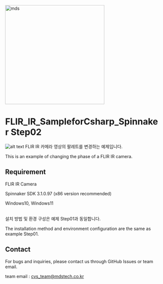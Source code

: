 <img width="320" alt="mds" src="https://github.com/MDStechCVS/FLIR_IR_SampleforCsharp_Spinnaker/assets/142575573/d301dcfe-14c9-4ec5-91e7-9ee2b01314b2">

# FLIR_IR_SampleforCsharp_Spinnaker Step02

![alt text](<00. 완성 화면.png>)
FLIR IR 카메라 영상의 팔레트를 변경하는  예제입니다. 


This is an example of changing the phase of a FLIR IR camera.
<br>

## Requirement
FLIR IR Camera 


Spinnaker SDK 3.1.0.97 (x86 version recommended)


Windows10, Windows11

<br>
설치 방법 및 환경 구성은 예제 Step01과 동일합니다. 

The installation method and environment configuration are the same as example Step01.
<br>


## Contact
For bugs and inquiries, please contact us through GitHub Issues or team email.

  


team email : cvs_team@mdstech.co.kr










